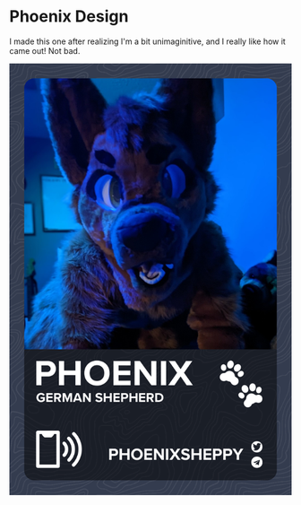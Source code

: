 # Phoenix Design

I made this one after realizing I'm a bit unimaginitive, and I really like how it came out! Not bad.

![picture of badge](https://raw.githubusercontent.com/PhoenixSheppy/Badge-Designs/main/Phoenix%20Design/phoenix.png)